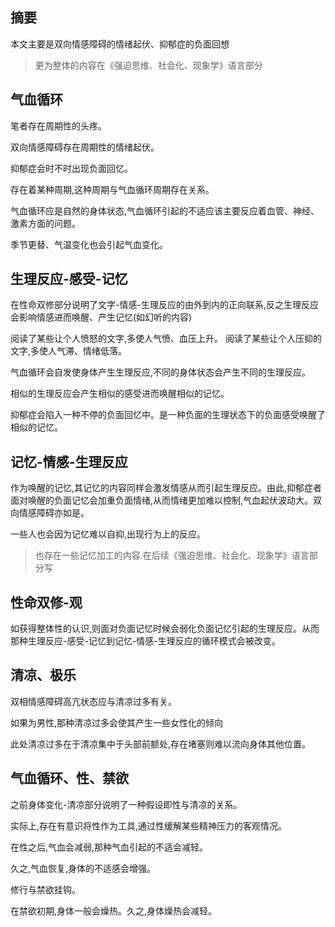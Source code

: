 ## 摘要
本文主要是双向情感障碍的情绪起伏、抑郁症的负面回想

>更为整体的内容在《强迫思维、社会化、现象学》语言部分

## 气血循环

笔者存在周期性的头疼。

双向情感障碍存在周期性的情绪起伏。

抑郁症会时不时出现负面回忆。

存在着某种周期,这种周期与气血循环周期存在关系。

气血循环应是自然的身体状态,气血循环引起的不适应该主要反应着血管、神经、激素方面的问题。

季节更替、气温变化也会引起气血变化。

## 生理反应-感受-记忆

在性命双修部分说明了文字-情感-生理反应的由外到内的正向联系,反之生理反应会影响情感进而唤醒、产生记忆(如幻听的内容)

阅读了某些让个人愤怒的文字,多使人气愤、血压上升。
阅读了某些让个人压抑的文字,多使人气滞、情绪低落。

气血循环会自发使身体产生生理反应,不同的身体状态会产生不同的生理反应。

相似的生理反应会产生相似的感受进而唤醒相似的记忆。

抑郁症会陷入一种不停的负面回忆中。是一种负面的生理状态下的负面感受唤醒了相似的记忆。

## 记忆-情感-生理反应

作为唤醒的记忆,其记忆的内容同样会激发情感从而引起生理反应。由此,抑郁症者面对唤醒的负面记忆会加重负面情绪,从而情绪更加难以控制,气血起伏波动大。双向情感障碍亦如是。

一些人也会因为记忆难以自抑,出现行为上的反应。

>也存在一些记忆加工的内容.在后续《强迫思维、社会化、现象学》语言部分写


## 性命双修-观

如获得整体性的认识,则面对负面记忆时候会弱化负面记忆引起的生理反应。从而那种生理反应-感受-记忆到记忆-情感-生理反应的循环模式会被改变。

## 清凉、极乐

双相情感障碍高亢状态应与清凉过多有关。

如果为男性,那种清凉过多会使其产生一些女性化的倾向

此处清凉过多在于清凉集中于头部前额处,存在堵塞则难以流向身体其他位置。

## 气血循环、性、禁欲

之前身体变化-清凉部分说明了一种假设即性与清凉的关系。

实际上,存在有意识将性作为工具,通过性缓解某些精神压力的客观情况。

在性之后,气血会减弱,那种气血引起的不适会减轻。

久之,气血恢复,身体的不适感会增强。

修行与禁欲挂钩。

在禁欲初期,身体一般会燥热。久之,身体燥热会减轻。






